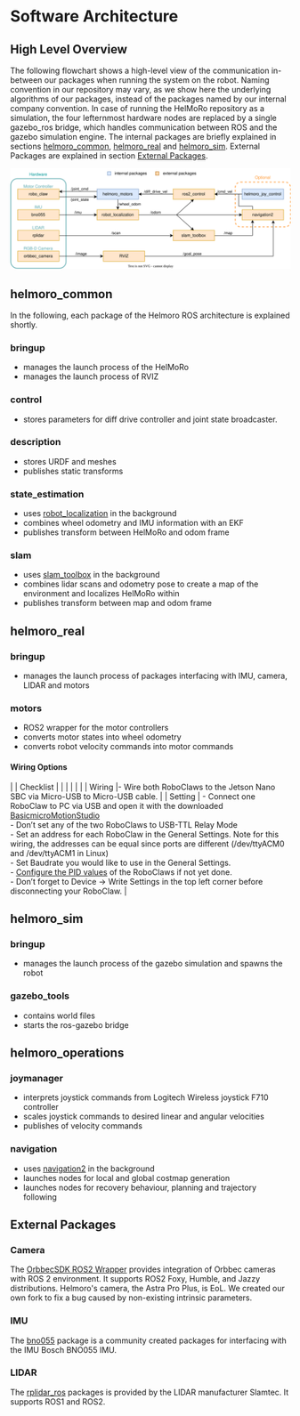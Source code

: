 # Software Architecture
## High Level Overview
The following flowchart shows a high-level view of the communication in-between our packages when running the system on the robot. Naming convention in our repository may vary, as we show here the underlying algorithms of our packages, instead of the packages named by our internal company convention. In case of running the HelMoRo repository as a simulation, the four lefternmost hardware nodes are replaced by a single gazebo_ros bridge, which handles communication between ROS and the gazebo simulation engine. The internal packages are briefly explained in sections [helmoro_common](#helmoro_common), [helmoro_real](#helmoro_real) and [helmoro_sim](#helmoro_sim). External Packages are explained in section [External Packages](#external-packages). 

![This image shows the high level communication between the our ROS packages](pictures/high_level_communication.drawio.svg "High Level Communication")

## helmoro_common

In the following, each package of the Helmoro ROS architecture is explained shortly.

### bringup
- manages the launch process of the HelMoRo
- manages the launch process of RVIZ

### control
- stores parameters for diff drive controller and joint state broadcaster.

### description
- stores URDF and meshes
- publishes static transforms

### state_estimation
- uses [robot_localization](http://docs.ros.org/en/melodic/api/robot_localization/html/index.html) in the background
- combines wheel odometry and IMU information with an EKF
- publishes transform between HelMoRo and odom frame

### slam
- uses [slam_toolbox](https://docs.ros.org/en/humble/p/slam_toolbox/) in the background
- combines lidar scans and odometry pose to create a map of the environment and localizes HelMoRo within
- publishes transform between map and odom frame

## helmoro_real
### bringup
- manages the launch process of packages interfacing with IMU, camera, LIDAR and motors

### motors
- ROS2 wrapper for the motor controllers
- converts motor states into wheel odometry
- converts robot velocity commands into motor commands

#### Wiring Options

|  | Checklist | |
|  |  |  |
| Wiring  |- Wire both RoboClaws to the Jetson Nano SBC via Micro-USB to Micro-USB cable. |
| Setting | - Connect one RoboClaw to PC via USB and open it with the downloaded [BasicmicroMotionStudio](https://www.basicmicro.com/downloads) <br>- Don’t set any of the two RoboClaws to USB-TTL Relay Mode <br>- Set an address for each RoboClaw in the General Settings. Note for this wiring, the addresses can be equal since ports are different (/dev/ttyACM0 and /dev/ttyACM1 in Linux) <br>- Set Baudrate you would like to use in the General Settings. <br>- [Configure the PID values](https://resources.basicmicro.com/auto-tuning-with-motion-studio) of the RoboClaws if not yet done. <br>- Don’t forget to Device &rarr; Write Settings in the top left corner before disconnecting your RoboClaw. |

## helmoro_sim
### bringup
- manages the launch process of the gazebo simulation and spawns the robot

### gazebo_tools
- contains world files
- starts the ros-gazebo bridge

## helmoro_operations
### joymanager
- interprets joystick commands from Logitech Wireless joystick F710 controller
- scales joystick commands to desired linear and angular velocities
- publishes of velocity commands

### navigation
- uses [navigation2](https://docs.nav2.org/) in the background
- launches nodes for local and global costmap generation
- launches nodes for recovery behaviour, planning and trajectory following


## External Packages

### Camera
The [OrbbecSDK ROS2 Wrapper](https://github.com/Helbling-Technik/HelMoRo_OrbbecSDK_ROS2) provides integration of Orbbec cameras with ROS 2 environment. It supports ROS2 Foxy, Humble, and Jazzy distributions. Helmoro's camera, the Astra Pro Plus, is EoL. We created our own fork to fix a bug caused by non-existing intrinsic parameters.

### IMU
The [bno055](https://github.com/flynneva/bno055.git) package is a community created packages for interfacing with the IMU Bosch BNO055 IMU.

### LIDAR
The [rplidar_ros](https://github.com/Slamtec/rplidar_ros) packages is provided by the LIDAR manufacturer Slamtec. It supports ROS1 and ROS2.
